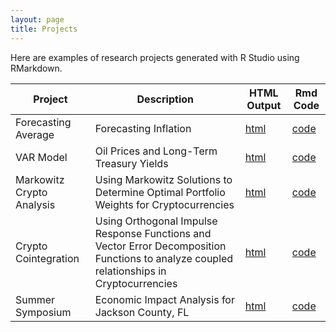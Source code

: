 ```yaml
---
layout: page
title: Projects
---
```


Here are examples of research projects generated with R Studio using RMarkdown.

Project | Description | HTML Output | Rmd Code
--- | --- | --- | ---
Forecasting Average | Forecasting Inflation | [html](https://MikeMargolis1.github.io/ForecastingProject1/) | [code](https://github.com/MikeMargolis1/ForecastingProject1)
VAR Model | Oil Prices and Long-Term Treasury Yields | [html](https://MikeMargolis1.github.io/VarModel/) | [code](https://github.com/MikeMargolis1/VarModel)
Markowitz Crypto Analysis | Using Markowitz Solutions to Determine Optimal Portfolio Weights for Cryptocurrencies | [html](https://mikemargolis1.github.io/MPTCrypto/) | [code](https://github.com/MikeMargolis1/MPTCrypto)
Crypto Cointegration | Using Orthogonal Impulse Response Functions and Vector Error Decomposition Functions to analyze coupled relationships in Cryptocurrencies | [html](https://MikeMargolis1.github.io/CryptoCointegration/) | [code](https://github.com/MikeMargolis1/CryptoCointegration)
Summer Symposium | Economic Impact Analysis for Jackson County, FL | [html](https://MikeMargolis1.github.io/SummerSymposium/) | [code](https://github.com/MikeMargolis1/SummerSymposium)
